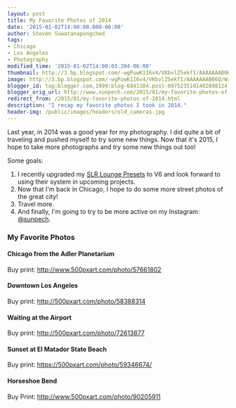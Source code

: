 ```yaml
---
layout: post
title: My Favorite Photos of 2014
date: '2015-01-02T14:00:00.000-06:00'
author: Steven Suwatanapongched
tags:
- Chicago
- Los Angeles
- Photography
modified_time: '2015-01-02T14:00:03.204-06:00'
thumbnail: http://3.bp.blogspot.com/-wgPuwK1I6v4/VKbvlZ5ekfI/AAAAAAAB06Q/Wr2DtMebZcE/s600/2014-01-12%2Bat%2B17-51-42.jpg
image: http://3.bp.blogspot.com/-wgPuwK1I6v4/VKbvlZ5ekfI/AAAAAAAB06Q/Wr2DtMebZcE/s600/2014-01-12%2Bat%2B17-51-42.jpg
blogger_id: tag:blogger.com,1999:blog-6841384.post-8975235101402898124
blogger_orig_url: http://www.sunpech.com/2015/01/my-favorite-photos-of-2014.html
redirect_from: /2015/01/my-favorite-photos-of-2014.html
description: "I recap my favorite photos I took in 2014."
header-img: /public/images/headers/old_cameras.jpg
---
```


Last year, in 2014 was a good year for my photography. I did quite a bit of traveling and pushed myself to try some new things. Now that it's 2015, I hope to take more photographs and try some new things out too!

Some goals:
<ol>
  <li>I recently upgraded my <a href="http://www.slrlounge.com/store-product/lightroom-presets/">SLR Lounge Presets</a> to V6 and look forward to using their system in upcoming projects.</li>
  <li>Now that I'm back in Chicago, I hope to do some more street photos of the great city!</li>
  <li>Travel more.</li>
  <li>And finally, I'm going to try to be more active on my Instagram: <a href="http://instagram.com/sunpech">@sunpech</a>. </li>
</ol>

<h3>My Favorite Photos</h3>

#### Chicago from the Adler Planetarium

Buy print: <a href="http://www.500pxart.com/photo/57661802">http://www.500pxart.com/photo/57661802</a>
<a href="http://3.bp.blogspot.com/-wgPuwK1I6v4/VKbvlZ5ekfI/AAAAAAAB06Q/Wr2DtMebZcE/s600/2014-01-12%2Bat%2B17-51-42.jpg"><img alt=""  border="0" src="http://3.bp.blogspot.com/-wgPuwK1I6v4/VKbvlZ5ekfI/AAAAAAAB06Q/Wr2DtMebZcE/s600/2014-01-12%2Bat%2B17-51-42.jpg"   /></a>

#### Downtown Los Angeles

Buy print: <a href="http://500pxart.com/photo/58388314">http://500pxart.com/photo/58388314</a>
<a href="http://4.bp.blogspot.com/--Fuyu3xlctY/VKbvZg27m6I/AAAAAAAB06I/RxqJeppXgak/s600/2014-01-18%2Bat%2B17-58-51.jpg"><img alt=""  border="0" src="http://4.bp.blogspot.com/--Fuyu3xlctY/VKbvZg27m6I/AAAAAAAB06I/RxqJeppXgak/s600/2014-01-18%2Bat%2B17-58-51.jpg"   /></a>

#### Waiting at the Airport

Buy print: <a href="http://500pxart.com/photo/72613877">http://500pxart.com/photo/72613877</a>
<a href="http://1.bp.blogspot.com/-dRpFCi9dKI4/U7JW2kKUaVI/AAAAAAABs_U/s4TP0UWm1FQ/s600/02-Waiting-at-the-Airport_600px.jpg" ><img alt=""  border="0" src="http://1.bp.blogspot.com/-dRpFCi9dKI4/U7JW2kKUaVI/AAAAAAABs_U/s4TP0UWm1FQ/s600/02-Waiting-at-the-Airport_600px.jpg"   /></a>

#### Sunset at El Matador State Beach

Buy print: <a href="https://500pxart.com/photo/59346674/">https://500pxart.com/photo/59346674/</a>
<a href="http://3.bp.blogspot.com/-mxDyTNVcAEk/VKbvyLRI3XI/AAAAAAAB06Y/zubdhMSy-Z8/s600/2014-01-27%2Bat%2B17-17-19.jpg"><img alt=""  border="0" src="http://3.bp.blogspot.com/-mxDyTNVcAEk/VKbvyLRI3XI/AAAAAAAB06Y/zubdhMSy-Z8/s600/2014-01-27%2Bat%2B17-17-19.jpg"  /></a>

#### Horseshoe Bend

Buy Print: <a href="http://www.500pxart.com/photo/90205911">http://www.500pxart.com/photo/90205911</a>
<a href="http://3.bp.blogspot.com/-Ix3TK42AEdk/VHbmEbmhP_I/AAAAAAAB0mw/fjLfhvdKoME/s600/2014-11-18%2Bat%2B17-00-27.jpg"><img alt=""  border="0" src="http://3.bp.blogspot.com/-Ix3TK42AEdk/VHbmEbmhP_I/AAAAAAAB0mw/fjLfhvdKoME/s600/2014-11-18%2Bat%2B17-00-27.jpg"   /></a>

